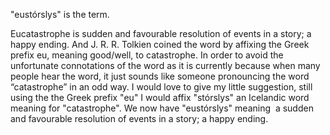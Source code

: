"eustórslys" is the term.


Eucatastrophe is sudden and favourable resolution of events in a story; a happy ending.
And J. R. R. Tolkien coined the word by affixing the Greek prefix eu, meaning good/well, to catastrophe. 
In order to avoid the unfortunate connotations of the word as it is currently because when many people hear the word, it just sounds like someone pronouncing the word “catastrophe” in an odd way.
I would love to give my little suggestion, still using the the Greek prefix "eu" I would affix "stórslys" an Icelandic word meaning for "catastrophe". 
We now have "eustórslys" meaning  a sudden and favourable resolution of events in a story; a happy ending.
